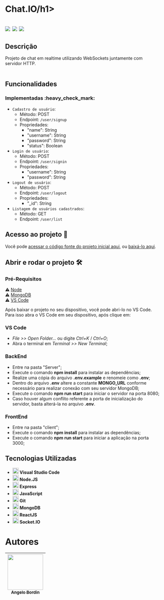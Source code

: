 <h1>Chat.IO/h1>

<p>
  <img src="https://img.shields.io/badge/status-em%20desenvolvimento-brightgreen"/>
  <img src="https://img.shields.io/badge/última%20atualização-novembro-yellowgreen"/>
  <img src="https://img.shields.io/badge/Node.JS-18.18.7-blueviolet"/>
</p>

<h2>Descrição</h2>
Projeto de chat em realtime utilizando WebSockets juntamente com servidor HTTP.<br>
<br>

<h2>Funcionalidades</h2>
<h3>Implementadas :heavy_check_mark:</h3>

-   `Cadastro de usuário`:
    -   Método: POST
    -   Endpoint: `/user/signup`
      - Propriedades:
        - "name": String
        - "username": String
        - "password": String
        - "status": Boolean  
-   `Login de usuário`:
    -   Método: POST
    -   Endpoint: `/user/signin`
      - Propriedades:
        - "username": String
        - "password": String
-   `Logout de usuário`:
    -   Método: POST
    -   Endpoint: `/user/logout`
      - Propriedades:
        - "_id": String  
-   `Listagem de usuários cadastrados`:
    -   Método: GET
    -   Endpoint: `/user/list`


<h2>Acesso ao projeto 📁</h2>

Você pode [acessar o código fonte do projeto inicial aqui](https://github.com/angelobordin/chat.io), ou [baixá-lo aqui](https://github.com/angelobordin/chat.io/archive/refs/heads/main.zip).

<h2>Abrir e rodar o projeto 🛠️</h2>
<h3>Pré-Requisitos</h3>

⚠️ [Node](https://nodejs.org/en/)<br>
⚠️ [MongoDB](https://www.mongodb.com/try/download/community)<br>
⚠️ [VS Code](https://code.visualstudio.com/Download)<br>

Após baixar o projeto no seu dispositivo, você pode abri-lo no VS Code.<br>
Para isso abra o VS Code em seu dispositivo, após clique em:

<h3>VS Code</h3>

-   _File >> Open Folder..._ ou digite _Ctrl+K_ / _Ctrl+O_;
-   Abra o terminal em _Terminal >> New Terminal_;

<h3>BackEnd</h3>

-   Entre na pasta "Server";
-   Execute o comando __npm install__ para instalar as dependências;
-   Realize uma cópia do arquivo __.env.example__ e renomeie como __.env__;
-   Dentro do arquivo __.env__ altere a constante __MONGO_URL__ conforme necessário para realizar conexão com seu servidor MongoDB;
-   Execute o comando __npm run start__ para iniciar o servidor na porta 8080;
  -  Caso houver algum conflito referente a porta de inicialização do servidor, basta alterá-la no arquivo __.env__.

<h3>FrontEnd</h3>

-   Entre na pasta "client";
-   Execute o comando __npm install__ para instalar as dependências;
-   Execute o comando __npm run start__ para iniciar a aplicação na porta 3000;

<h2>Tecnologias Utilizadas</h2>

<ul>
  <li><img src="https://cdn.jsdelivr.net/gh/devicons/devicon/icons/vscode/vscode-plain.svg" width="20" height="20"/><b> Visual Studio Code</b></li>
  <li><img src="https://cdn.jsdelivr.net/gh/devicons/devicon/icons/nodejs/nodejs-original.svg" width="20" height="20"/><b> Node.JS</b></li>
  <li><img src="https://cdn.jsdelivr.net/gh/devicons/devicon/icons/express/express-original.svg" width="20" height="20"/><b> Express</b></li>
  <li><img src="https://cdn.jsdelivr.net/gh/devicons/devicon/icons/javascript/javascript-original.svg" width="20" height="20"/><b> JavaScript</b></li>
  <li><img src="https://cdn.jsdelivr.net/gh/devicons/devicon/icons/git/git-original.svg" width="20" height="20"/><b> Git</b></li>
  <li><img src="https://cdn.jsdelivr.net/gh/devicons/devicon/icons/mongodb/mongodb-original-wordmark.svg" width="20" height="20"/><b> MongoDB</b></li>
  <li><img src="https://cdn.jsdelivr.net/gh/devicons/devicon/icons/react/react-original.svg" width="20" height="20"/><b> ReactJS</b></li>
  <li><img src="https://cdn.jsdelivr.net/gh/devicons/devicon/icons/socketio/socketio-original.svg" width="20" height="20"/><b> Socket.IO</b></li>
</ul>

# Autores

| [<img src="https://avatars.githubusercontent.com/u/70332789?s=400&u=c6b947894c97e0e941f64aafeb22719ff49589ac&v=4" width=115><br><sub>Angelo Bordin</sub>](https://github.com/angelobordin) |
| :----------------------------------------------------------------------------------------------------------------------------------------------------------------------------------------: |
